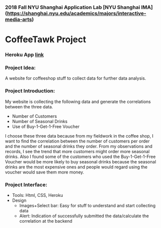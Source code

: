 ### 2018 Fall NYU Shanghai Application Lab [NYU Shanghai IMA] (https://shanghai.nyu.edu/academics/majors/interactive-media-arts)
# **CoffeeTawk Project**        

### Heroku App [link](https://fffinalcoffeetawk.herokuapp.com/)

### Project Idea:
A website for coffeeshop stuff to collect data for further data analysis.
 
### Project Introduction:
My website is collecting the following data and generate the correlations between the three data.
* Number of Customers
* Number of Seasonal Drinks
* Use of Buy-1-Get-1-Free Voucher

I choose these three data because from my fieldwork in the coffee shop, I want to find the correlation between the number of customers per order and the number of seasonal drinks they order. From my observations and records, I see the trend that more customers might order more seasonal drinks. Also I found some of the customers who used the Buy-1-Get-1-Free Voucher would be more likely to buy seasonal drinks because the seasonal drinks are the most expensive ones and people would regard using the voucher would save them more money.

### Project Interface:

* Tools: Html, CSS, Heroku
* Design 
  * Images+Select bar: Easy for stuff to understand and start collecting data
  * Alert: Indication of successfully submitted the data/calculate the correlation at the backend
